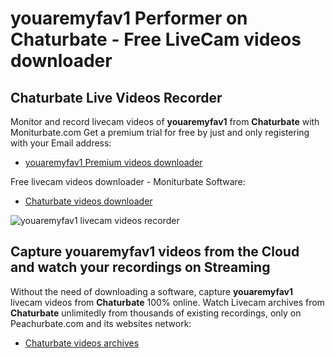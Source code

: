 # youaremyfav1 Performer on Chaturbate - Free LiveCam videos downloader

## Chaturbate Live Videos Recorder

Monitor and record livecam videos of **youaremyfav1** from **Chaturbate** with Moniturbate.com
Get a premium trial for free by just and only registering with your Email address:
* [youaremyfav1 Premium videos downloader](https://moniturbate.com/request-demo-licence-key.html)

Free livecam videos downloader - Moniturbate Software:
* [Chaturbate videos downloader](https://moniturbate.com/moniturbate-download-software.html)

![youaremyfav1 livecam videos recorder](https://peachurnet.com/templates/moniturbate-software.png)


## Capture youaremyfav1 videos from the Cloud and watch your recordings on Streaming

Without the need of downloading a software, capture **youaremyfav1** livecam videos from **Chaturbate** 100% online.
Watch Livecam archives from **Chaturbate** unlimitedly from thousands of existing recordings, only on Peachurbate.com and its websites network:
* [Chaturbate videos archives](https://peachurnet.com/)